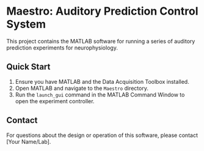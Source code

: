 # Maestro: Auditory Prediction Control System

This project contains the MATLAB software for running a series of auditory prediction experiments for neurophysiology.

## Quick Start

1.  Ensure you have MATLAB and the Data Acquisition Toolbox installed.
2.  Open MATLAB and navigate to the `Maestro` directory.
3.  Run the `launch_gui` command in the MATLAB Command Window to open the experiment controller.

## Contact

For questions about the design or operation of this software, please contact [Your Name/Lab].